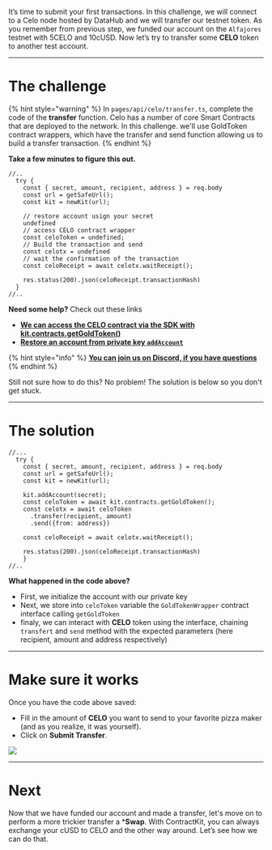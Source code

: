 It’s time to submit your first transactions. In this challenge, we will connect to a Celo node hosted by DataHub and we will transfer our testnet token. As you remember from previous step, we funded our account on the `Alfajores` testnet with 5CELO and 10cUSD. Now let’s try to transfer some **CELO** token to another test account.

----------------------------------

# The challenge

{% hint style="warning" %}
In `pages/api/celo/transfer.ts`, complete the code of the **transfer** function. Celo has a number of core Smart Contracts that are deployed to the network. In this challenge. we'll use GoldToken contract wrappers, which have the transfer and send function allowing us to build a transfer transaction. 
{% endhint %}

**Take a few minutes to figure this out.**

```tsx
//..
  try {
    const { secret, amount, recipient, address } = req.body
    const url = getSafeUrl();
    const kit = newKit(url);

    // restore account usign your secret
    undefined
    // access CELO contract wrapper
    const celoToken = undefined;
    // Build the transaction and send
    const celotx = undefined
    // wait the confirmation of the transaction
    const celoReceipt = await celotx.waitReceipt();

    res.status(200).json(celoReceipt.transactionHash)
  }
//..
```

**Need some help?** Check out these links
* [**We can access the CELO contract via the SDK with kit.contracts.getGoldToken()**](https://docs.celo.org/developer-guide/contractkit/contracts-wrappers-registry#interacting-with-celo-and-cusd)
* [**Restore an account from private key `addAccount`**](https://docs.celo.org/developer-guide/sdk-code-reference/summary-17/modules/_rpc_wallet_.rpcwallet#methods)

{% hint style="info" %}
[**You can join us on Discord, if you have questions**](https://discord.gg/fszyM7K)
{% endhint %}

Still not sure how to do this? No problem! The solution is below so you don't get stuck.

----------------------------------

# The solution

```tsx
//...
  try {
    const { secret, amount, recipient, address } = req.body
    const url = getSafeUrl();
    const kit = newKit(url);

    kit.addAccount(secret);
    const celoToken = await kit.contracts.getGoldToken();
    const celotx = await celoToken
      .transfer(recipient, amount)
      .send({from: address})

    const celoReceipt = await celotx.waitReceipt();

    res.status(200).json(celoReceipt.transactionHash)
    }
//..
```

**What happened in the code above?**
* First, we initialize the account with our private key
* Next, we store into `celoToken` variable the `GoldTokenWrapper` contract interface calling `getGoldToken`  
* finaly, we can interact with **CELO** token using the interface, chaining `transfert` and `send` method with the expected parameters (here recipient, amount and address respectively)

----------------------------------

# Make sure it works

Once you have the code above saved:
* Fill in the amount of **CELO** you want to send to your favorite pizza maker (and as you realize, it was yourself).
* Click on **Submit Transfer**.

![](../../../.gitbook/assets/pathways/celo/celo-transfer.png)

----------------------------------

# Next

Now that we have funded our account and made a transfer, let's move on to perform a more trickier transfer a ***Swap**. With ContractKit, you can always exchange your cUSD to CELO and the other way around. Let’s see how we can do that.

